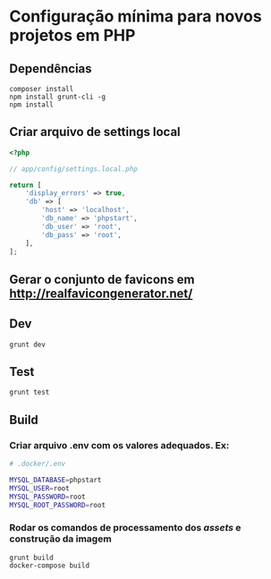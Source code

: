 # Configuração mínima para novos projetos em PHP

## Dependências
```
composer install
npm install grunt-cli -g
npm install
```

## Criar arquivo de settings local
```php
<?php

// app/config/settings.local.php

return [
    'display_errors' => true,
    'db' => [
        'host' => 'localhost',
        'db_name' => 'phpstart',
        'db_user' => 'root',
        'db_pass' => 'root',
    ],
];
```

## Gerar o conjunto de favicons em http://realfavicongenerator.net/

## Dev
```
grunt dev
```

## Test
```
grunt test
```

## Build

### Criar arquivo .env com os valores adequados. Ex:
```sh
# .docker/.env

MYSQL_DATABASE=phpstart
MYSQL_USER=root
MYSQL_PASSWORD=root
MYSQL_ROOT_PASSWORD=root
```
### Rodar os comandos de processamento dos *assets* e construção da imagem
```
grunt build
docker-compose build
```